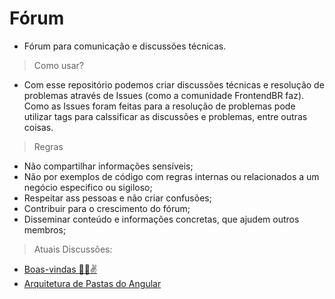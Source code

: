 # Fórum


- Fórum para comunicação e discussões técnicas.

> Como usar?

- Com esse repositório podemos criar discussões técnicas e resolução de problemas através de Issues (como a comunidade FrontendBR faz). Como as Issues foram feitas para a resolução de problemas pode utilizar tags para calssificar as discussões e problemas, entre outras coisas.

> Regras

- Não compartilhar informações sensíveis;
- Não por exemplos de código com regras internas ou relacionados a um negócio especifico ou sigiloso;
- Respeitar ass pessoas e não criar confusões;
- Contribuir para o crescimento do fórum;
- Disseminar conteúdo e informações concretas, que ajudem outros membros;

> Atuais Discussões:

- [Boas-vindas 🖖🤘✌](https://github.com/Viceri/forum/issues/2)
- [Arquitetura de Pastas do Angular](https://github.com/Viceri/forum/issues/1)
